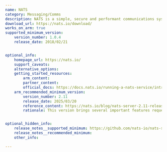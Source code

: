 ```yaml
---
name: NATS
category: Messaging/Comms
description: NATS is a simple, secure and performant communications system for digital systems, services and devices.
download_url: https://nats.io/download/
works_on_arm: true
supported_minimum_version:
    version_number: 1.0.4
    release_date: 2018/02/21


optional_info:
    homepage_url: https://nats.io/
    support_caveats:
    alternative_options:
    getting_started_resources:
        arm_content:
        partner_content:
        official_docs: https://docs.nats.io/running-a-nats-service/introduction/installation
    arm_recommended_minimum_version:
        version_number: 2.11
        release_date: 2025/03/20
        reference_content: https://nats.io/blog/nats-server-2.11-release/#whats-new-in-211
        rationale: This version brings several important features requested by the community, introduced the Multi Message Get feature, enabling batch retrieval of messages. This enhancement offers a more efficient approach to processing streams without the overhead of creating dedicated consumers or fetching messages individually.


optional_hidden_info:
    release_notes__supported_minimum: https://github.com/nats-io/nats-server/releases/tag/v1.0.4
    release_notes__recommended_minimum:
    other_info:

---
```

